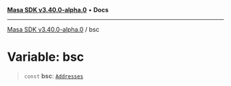 [**Masa SDK v3.40.0-alpha.0**](../README.md) • **Docs**

***

[Masa SDK v3.40.0-alpha.0](../globals.md) / bsc

# Variable: bsc

> `const` **bsc**: [`Addresses`](../interfaces/Addresses.md)
